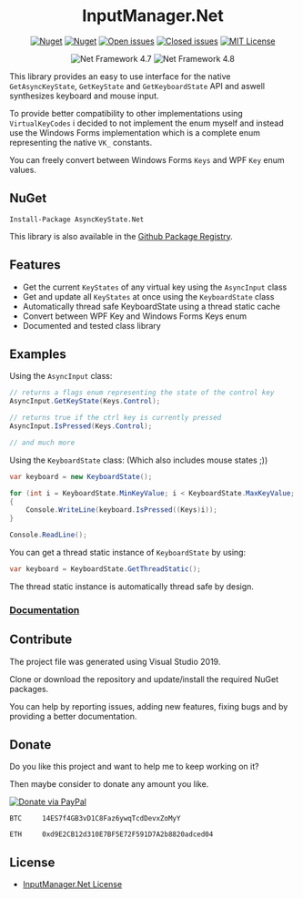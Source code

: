 <div align="center">

# InputManager.Net

[![Nuget](https://img.shields.io/nuget/v/AsyncKeyState.Net.svg)](https://www.nuget.org/packages/AsyncKeyState.Net/ "AsyncKeyState.Net on NuGet") [![Nuget](https://img.shields.io/nuget/dt/InputManager.Net.svg)](https://www.nuget.org/packages/AsyncKeyState.Net/ "Downloads on NuGet") [![Open issues](https://img.shields.io/github/issues-raw/michel-pi/InputManager.Net.svg)](https://github.com/michel-pi/InputManager.Net/issues "Open issues on Github") [![Closed issues](https://img.shields.io/github/issues-closed-raw/michel-pi/InputManager.Net.svg)](https://github.com/michel-pi/InputManager.Net/issues?q=is%3Aissue+is%3Aclosed "Closed issues on Github") [![MIT License](https://img.shields.io/github/license/michel-pi/InputManager.Net.svg)](https://github.com/michel-pi/InputManager.Net/blob/master/LICENSE "InputManager.Net license")

![Net Framework 4.7](https://img.shields.io/badge/.Net-4.7-informational.svg) ![Net Framework 4.8](https://img.shields.io/badge/.Net-4.8-informational.svg)
</div>

This library provides an easy to use interface for the native `GetAsyncKeyState`, `GetKeyState` and `GetKeyboardState` API and aswell synthesizes keyboard and mouse input.

To provide better compatibility to other implementations using `VirtualKeyCodes` i decided to not implement the enum myself and instead use the Windows Forms implementation which is a complete enum representing the native `VK_` constants.

You can freely convert between Windows Forms `Keys` and WPF `Key` enum values.

## NuGet

    Install-Package AsyncKeyState.Net

This library is also available in the [Github Package Registry](https://github.com/michel-pi/InputManager.Net/packages/ "InputManager.Net Github Package").

## Features

- Get the current `KeyStates` of any virtual key using the `AsyncInput` class
- Get and update all `KeyStates` at once using the `KeyboardState` class
- Automatically thread safe KeyboardState using a thread static cache
- Convert between WPF Key and Windows Forms Keys enum
- Documented and tested class library

## Examples

Using the `AsyncInput` class:

```cs
// returns a flags enum representing the state of the control key
AsyncInput.GetKeyState(Keys.Control);

// returns true if the ctrl key is currently pressed
AsyncInput.IsPressed(Keys.Control);

// and much more
```

Using the `KeyboardState` class:
(Which also includes mouse states ;))

```cs
var keyboard = new KeyboardState();

for (int i = KeyboardState.MinKeyValue; i < KeyboardState.MaxKeyValue; i++)
{
    Console.WriteLine(keyboard.IsPressed((Keys)i));
}

Console.ReadLine();
```

You can get a thread static instance of `KeyboardState` by using:

```cs
var keyboard = KeyboardState.GetThreadStatic();
```

The thread static instance is automatically thread safe by design.

### [Documentation](https://michel-pi.github.io/InputManager.Net/ "InputManager.Net Documentation")

## Contribute

The project file was generated using Visual Studio 2019.

Clone or download the repository and update/install the required NuGet packages.

You can help by reporting issues, adding new features, fixing bugs and by providing a better documentation.

## Donate

Do you like this project and want to help me to keep working on it?

Then maybe consider to donate any amount you like.

[![Donate via PayPal](https://media.wtf/assets/img/pp.gif)](https://www.paypal.com/cgi-bin/webscr?cmd=_s-xclick&hosted_button_id=YJDWMDUSM8KKQ "Donate via PayPal")

```
BTC     14ES7f4GB3vD1C8Faz6ywqTcdDevxZoMyY

ETH     0xd9E2CB12d310E7BF5E72F591D7A2b8820adced04
```

## License

- [InputManager.Net License](https://github.com/michel-pi/InputManager.Net/blob/master/LICENSE "InputManager.Net License")